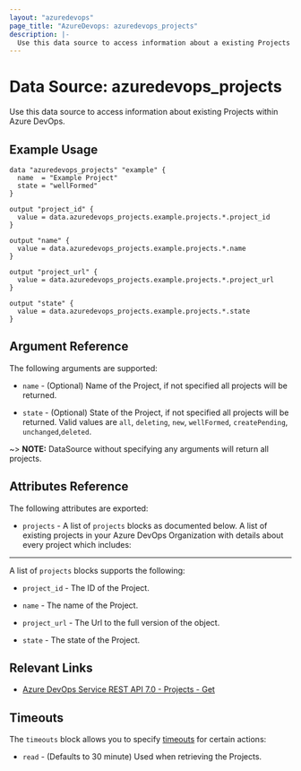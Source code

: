 ```yaml
---
layout: "azuredevops"
page_title: "AzureDevops: azuredevops_projects"
description: |-
  Use this data source to access information about a existing Projects within Azure DevOps.
---
```


# Data Source: azuredevops_projects

Use this data source to access information about existing Projects within Azure DevOps.

## Example Usage

```hcl
data "azuredevops_projects" "example" {
  name  = "Example Project"
  state = "wellFormed"
}

output "project_id" {
  value = data.azuredevops_projects.example.projects.*.project_id
}

output "name" {
  value = data.azuredevops_projects.example.projects.*.name
}

output "project_url" {
  value = data.azuredevops_projects.example.projects.*.project_url
}

output "state" {
  value = data.azuredevops_projects.example.projects.*.state
}
```

## Argument Reference

The following arguments are supported:

* `name` - (Optional) Name of the Project, if not specified all projects will be returned.

* `state` - (Optional) State of the Project, if not specified all projects will be returned. Valid values are `all`, `deleting`, `new`, `wellFormed`, `createPending`, `unchanged`,`deleted`.

~> **NOTE:** DataSource without specifying any arguments will return all projects.

## Attributes Reference

The following attributes are exported:

* `projects` - A list of `projects` blocks as documented below. A list of existing projects in your Azure DevOps Organization with details about every project which includes:

---

A list of `projects` blocks supports the following:

* `project_id` - The ID of the Project.
  
* `name` - The name of the Project.
  
* `project_url` - The Url to the full version of the object.
  
* `state` - The state of the Project. 

## Relevant Links

- [Azure DevOps Service REST API 7.0 - Projects - Get](https://docs.microsoft.com/en-us/rest/api/azure/devops/core/projects/get?view=azure-devops-rest-7.0)

## Timeouts

The `timeouts` block allows you to specify [timeouts](https://developer.hashicorp.com/terraform/language/resources/syntax#operation-timeouts) for certain actions:

* `read` - (Defaults to 30 minute) Used when retrieving the Projects.